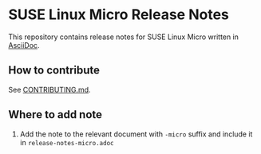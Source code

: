 # SUSE Linux Micro Release Notes

This repository contains release notes for SUSE Linux Micro written in [AsciiDoc](https://docs.asciidoctor.org/asciidoc/latest/).


## How to contribute

See [CONTRIBUTING.md](CONTRIBUTING.md).

## Where to add note

1. Add the note to the relevant document with `-micro` suffix and include it in `release-notes-micro.adoc`